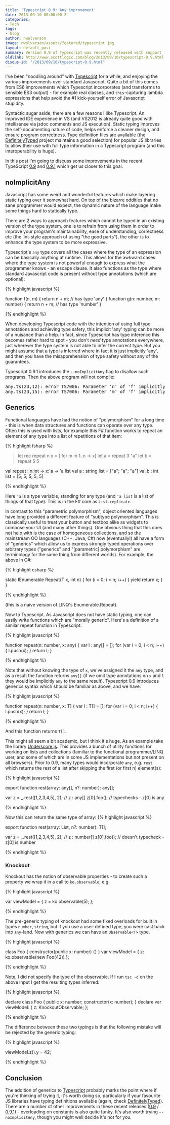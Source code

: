 ```yaml
---
title: 'Typescript 0.9: Any improvement'
date: 2013-09-10 00:00:00 Z
categories:
- Tech
tags:
- blog
author: nwolverson
image: nwolverson/assets/featured/typescript.jpg
layout: default_post
summary: Version 0.9 of Typescript was recently released with support for generic types. In this post I discuss the features of 0.9 and 0.9.1, particularly generics and the "no implicit any" option.
oldlink: http://www.scottlogic.com/blog/2013/09/10/typescript-0.9.html
disqus-id: "/2013/09/10/typescript-0.9.html"
---
```


I've been "noodling around" with [Typescript](http://www.typescriptlang.org/) for a while, and enjoying the various improvements over standard Javascript. 
Quite a bit of this comes from ES6 improvements which Typescript incorporates (and transforms to sensible ES3 output) - for example
real classes, and `this`-capturing lambda expressions that help avoid the #1 kick-yourself error of Javascript stupidity.

Syntactic sugar aside, there are a few reasons I like Typescript. An improved IDE experience in VS (and VS2012 is already quite good
with intellisense via jsdoc comments and JS execution). Static typing improves the self-documenting nature
of code, helps enforce a cleaner design, and ensure program correctness. Type definition files are available (the 
[DefinitelyTyped](https://github.com/borisyankov/DefinitelyTyped) project maintains a good selection)
for popular JS libraries to allow their use with full type information in a Typescript program (and this interoperability
is huge).

In this post I'm going to discuss some improvements in the recent TypeScript [0.9](http://blogs.msdn.com/b/typescript/archive/2013/06/18/announcing-typescript-0-9.aspx)
and [0.9.1](http://blogs.msdn.com/b/typescript/archive/2013/08/06/announcing-0-9-1.aspx) which get us closer to this goal.

## noImplicitAny

Javascript has some weird and wonderful features which make layering static typing over it somewhat hard. On top of the bizarre
oddities that no sane programmer would expect, the dynamic nature of the language make some things hard to statically type.

There are 2 ways to approach features which cannot be typed in an existing version of the type system, one is to refrain from using them in
order to improve your program's maintainability, ease of understanding, correctness etc (the lint-style approach
of using "the good parts"), the other is to enhance the type system to be more expressive.

Typescript's `any` type covers all the cases where the type of an expression can be basically anything at runtime. This allows for the awkward
cases where the type system is not powerful enough to express what the programmer knows - an escape clause. It also functions as the type 
where standard Javascript code is present without type annotations (which are optional):

{% highlight javascript %}

function f(n, m) {
    return n + m; // has type 'any'
}
function g(n: number, m: number) {
    return n + m; // has type 'number'
}

{% endhighlight %}

When developing Typescript code with the intention of using full type annotations and achieving type safety, this implicit 'any' typing
can be more of a nuisance than a help. In fact, since Typescript has type inference this becomes rather hard to spot - you don't *need* type
annotations everywhere, just wherever the type system is not able to infer the correct type. But you might assume that a type is inferred
where in fact it is just implicitly 'any', and then you have the misapprehension of type safety without any of the guarantees.

Typescript 0.9.1 introduces the `--noImplicitAny` flag to disallow such programs. Then the above program will not compile:

<pre>
any.ts(23,12): error TS7006: Parameter 'n' of 'f' implicitly has an 'any' type.
any.ts(23,15): error TS7006: Parameter 'm' of 'f' implicitly has an 'any' type.
</pre>

## Generics

Functional languages have had the notion of "polymorphism" for a long time - this is when data structures and functions can operate over
any type. Often this is used with lists, for example this F# function works to repeat an element of any type into a list of repetitions 
of that item:

{% highlight fsharp %}

> let rec repeat n x = [ for m in 1..n -> x]
  let a = repeat 3 "a"
  let b = repeat 5 5

val repeat : n:int -> x:'a -> 'a list
val a : string list = ["a"; "a"; "a"]
val b : int list = [5; 5; 5; 5; 5]

{% endhighlight %}

Here `'a` is a type variable, standing for any type (and `'a list` is a list of things of that type). This is in the F# core
as `List.replicate`.

In contrast to this "parametric polymorphism", object oriented languages
have long provided a different feature of "subtype polymorphism". This is classically useful to treat your button and
textbox alike as widgets to compose your UI (and many other things). One obvious thing that this does not help with
is the case of homogeneous collections, and so the mainstream OO languages (C++, Java, C#) now (eventually!) all have a form of "generics"
which allow us to express strongly typed operations over arbitrary types ("generics" and "\[parametric\] polymorphism" are terminology
for the same thing from different worlds). For example, the above in C#:

{% highlight csharp %}

static IEnumerable<T> Repeat<T>(T x, int n) {
	for (i = 0; i < n; i++) {
		yield return x;
	}
}

{% endhighlight %}

(this is a naive version of LINQ's Enumerable.Repeat).

Now to Typescript. As Javascript does not have static typing, one can easily write functions which are "morally generic".
Here's a definition of a similar repeat function in Typescript:

{% highlight javascript %}

function repeat(n: number, x: any) {
	var l : any[] = [];
	for (var i = 0; i < n; i++)
	{
		l.push(x);
	}
	return l;
}

{% endhighlight %}

Note that without knowing the type of `x`, we've assigned it the `any` type, and as a result the function returns `any[]`
(if we omit type annotations on `x` and `l` they would be implicitly `any` to the same result).
Typescript 0.9 introduces generics syntax which should be familiar as above, and we have:

{% highlight javascript %}

function repeat<T>(n: number, x: T) {
	var l : T[] = [];
	for (var i = 0; i < n; i++)
	{
		l.push(x);
	}
	return l;
}

{% endhighlight %}

And this function returns `T[]`.

This might all seem a bit academic, but I think it's huge. As an example take the library 
[Underscore.js](http://underscorejs.org). This provides
a bunch of utility functions for working on lists and collections (familiar to the functional programmer/LINQ user,
and some of which are in some JS implementations but not present on all browsers).
Prior to 0.9, many types would incorporate `any`, e.g. `rest` which returns the rest of a list after skipping the first
(or first n) element(s):

{% highlight javascript %}

export function rest(array: any[], n?: number): any[];

var z = _.rest([1,2,3,4,5], 2); // z : any[]
z[0].foo(); // typechecks - z[0] is any
	
{% endhighlight %}
		
Now this can return the same type of array: 
{% highlight javascript %}

export function rest<T>(array: List<T>, n?: number): T[];

var z = _.rest([1,2,3,4,5], 2); // z : number[]
z[0].foo(); // doesn't typecheck - z[0] is number
	
{% endhighlight %}

### Knockout

Knockout has the notion of observable properties - to create such a property we wrap it in a call to 
`ko.observable`, e.g. 

{% highlight javascript %}

var viewModel = { 
	z = ko.observable(5);
};

{% endhighlight %}

The pre-generic typing of knockout had some fixed overloads for built in types `number`, `string`, but if you use
a user-defined type, you were cast back into `any`-land. Now with generics we can have an `Observable<T>` type.

{% highlight javascript %}

class Foo {
	constructor(public x: number) {}
}
var viewModel = { 
	z: ko.observable(new Foo(42))
};

{% endhighlight %}

Note, I did not specify the type of the observable. If I run `tsc -d` on the above input I get the resulting types inferred:

{% highlight javascript %}

declare class Foo {
    public x: number;
    constructor(x: number);
}
declare var viewModel: {
    z: KnockoutObservable<Foo>;
};

{% endhighlight %}

The difference between these two typings is that the following mistake will be rejected by the generic typing:

{% highlight javascript %}

viewModel.z().y = 42;

{% endhighlight %}

## Conclusion

The addition of generics to [Typescript](http://www.typescriptlang.org/) probably marks the point where if you're thinking of trying it, it's worth 
doing so, particularly if your favourite JS libraries have typing definitions available 
(again, check [DefinitelyTyped](https://github.com/borisyankov/DefinitelyTyped)). There are a number of other improvements
in these recent releases ([0.9](http://blogs.msdn.com/b/typescript/archive/2013/06/18/announcing-typescript-0-9.aspx) /
 [0.9.1](http://blogs.msdn.com/b/typescript/archive/2013/08/06/announcing-0-9-1.aspx)) - overloading on constants is also
 quite funky. It's also worth trying `--noImplicitAny`, though you might well decide it's not for you.























